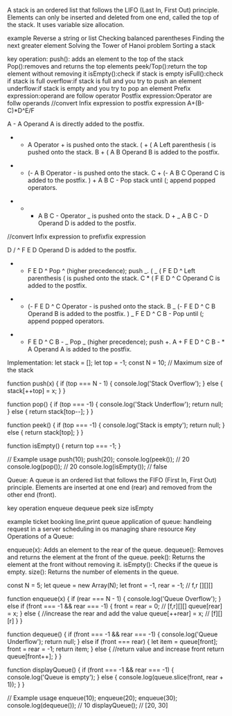 A stack is an ordered list that follows the LIFO (Last In, First Out) principle. Elements can only be inserted and deleted from one end, called the top of the stack. It uses variable size allocation.

example
Reverse a string or list
Checking balanced parentheses
Finding the next greater element
Solving the Tower of Hanoi problem
Sorting a stack

key operation:
push(): adds an element to the top of the stack
Pop():removes and returns the top elements
peek/Top():return the top element without removing it
isEmpty():check if stack is empty
isFull():check if stack is full
overflow:if stack is full and you try to push an element
underflow:if stack is empty and you try to pop an element
Prefix expression:operand are follow operator
Postfix expression:Operator are follw operands
//convert Infix expression to postfix expression
A+(B-C)\*D^E/F

A - A Operand A is directly added to the postfix.

- - A Operator + is pushed onto the stack.
    ( + ( A Left parenthesis ( is pushed onto the stack.
    B + ( A B Operand B is added to the postfix.

* - (- A B Operator - is pushed onto the stack.
    C + (- A B C Operand C is added to the postfix.
    ) + A B C - Pop stack until (; append popped operators.

- - - A B C - Operator _ is pushed onto the stack.
      D + _ A B C - D Operand D is added to the postfix.

//convert Infix expression to prefixfix expression

D / ^ F E D Operand D is added to the postfix.

- - F E D ^ Pop ^ (higher precedence); push _.
    ( _ ( F E D ^ Left parenthesis ( is pushed onto the stack.
    C \* ( F E D ^ C Operand C is added to the postfix.

* - (- F E D ^ C Operator - is pushed onto the stack.
    B _ (- F E D ^ C B Operand B is added to the postfix.
    ) _ F E D ^ C B - Pop until (; append popped operators.

- - F E D ^ C B - _ Pop _ (higher precedence); push +.
    A + F E D ^ C B - \* A Operand A is added to the postfix.

Implementation:
let stack = [];
let top = -1;
const N = 10; // Maximum size of the stack

function push(x) {
if (top === N - 1) {
console.log('Stack Overflow');
} else {
stack[++top] = x;
}
}

function pop() {
if (top === -1) {
console.log('Stack Underflow');
return null;
} else {
return stack[top--];
}
}

function peek() {
if (top === -1) {
console.log('Stack is empty');
return null;
} else {
return stack[top];
}
}

function isEmpty() {
return top === -1;
}

// Example usage
push(10);
push(20);
console.log(peek()); // 20
console.log(pop()); // 20
console.log(isEmpty()); // false

Queue:
A queue is an ordered list that follows the FIFO (First In, First Out) principle. Elements are inserted at one end (rear) and removed from the other end (front).

key operation
enqueue
dequeue
peek
size
isEmpty

example
ticket booking line,print queue
application of queue:
handleing request in a server
scheduling in os
managing share resource
Key Operations of a Queue:

enqueue(x): Adds an element to the rear of the queue.
dequeue(): Removes and returns the element at the front of the queue.
peek(): Returns the element at the front without removing it.
isEmpty(): Checks if the queue is empty.
size(): Returns the number of elements in the queue.

const N = 5;
let queue = new Array(N);
let front = -1, rear = -1; // f,r [][][]

function enqueue(x) {
if (rear === N - 1) {
console.log('Queue Overflow');
} else if (front === -1 && rear === -1) {
front = rear = 0; // [f,r][][]
queue[rear] = x;
} else {
//increase the rear and add the value
queue[++rear] = x; // [f][][r]
}
}

function dequeue() {
if (front === -1 && rear === -1) {
console.log('Queue Underflow');
return null;
} else if (front === rear) {
let item = queue[front];
front = rear = -1;
return item;
} else {
//return value and increase front
return queue[front++];
}
}

function displayQueue() {
if (front === -1 && rear === -1) {
console.log('Queue is empty');
} else {
console.log(queue.slice(front, rear + 1));
}
}

// Example usage
enqueue(10);
enqueue(20);
enqueue(30);
console.log(dequeue()); // 10
displayQueue(); // [20, 30]
